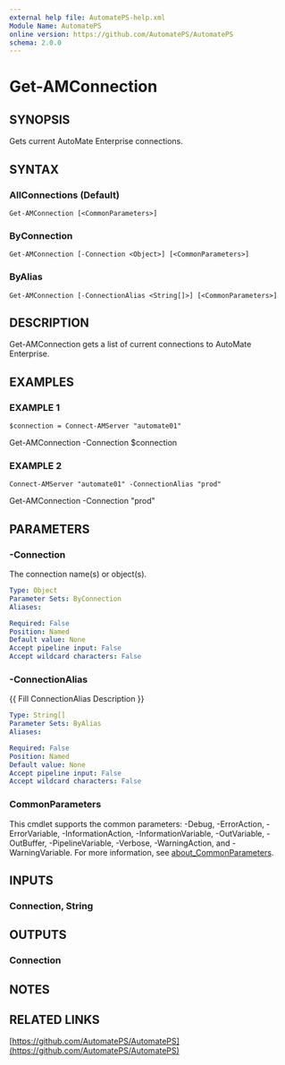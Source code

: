 ```yaml
---
external help file: AutomatePS-help.xml
Module Name: AutomatePS
online version: https://github.com/AutomatePS/AutomatePS
schema: 2.0.0
---
```


# Get-AMConnection

## SYNOPSIS
Gets current AutoMate Enterprise connections.

## SYNTAX

### AllConnections (Default)
```
Get-AMConnection [<CommonParameters>]
```

### ByConnection
```
Get-AMConnection [-Connection <Object>] [<CommonParameters>]
```

### ByAlias
```
Get-AMConnection [-ConnectionAlias <String[]>] [<CommonParameters>]
```

## DESCRIPTION
Get-AMConnection gets a list of current connections to AutoMate Enterprise.

## EXAMPLES

### EXAMPLE 1
```
$connection = Connect-AMServer "automate01"
```

Get-AMConnection -Connection $connection

### EXAMPLE 2
```
Connect-AMServer "automate01" -ConnectionAlias "prod"
```

Get-AMConnection -Connection "prod"

## PARAMETERS

### -Connection
The connection name(s) or object(s).

```yaml
Type: Object
Parameter Sets: ByConnection
Aliases:

Required: False
Position: Named
Default value: None
Accept pipeline input: False
Accept wildcard characters: False
```

### -ConnectionAlias
{{ Fill ConnectionAlias Description }}

```yaml
Type: String[]
Parameter Sets: ByAlias
Aliases:

Required: False
Position: Named
Default value: None
Accept pipeline input: False
Accept wildcard characters: False
```

### CommonParameters
This cmdlet supports the common parameters: -Debug, -ErrorAction, -ErrorVariable, -InformationAction, -InformationVariable, -OutVariable, -OutBuffer, -PipelineVariable, -Verbose, -WarningAction, and -WarningVariable. For more information, see [about_CommonParameters](http://go.microsoft.com/fwlink/?LinkID=113216).

## INPUTS

### Connection, String
## OUTPUTS

### Connection
## NOTES

## RELATED LINKS

[https://github.com/AutomatePS/AutomatePS](https://github.com/AutomatePS/AutomatePS)

